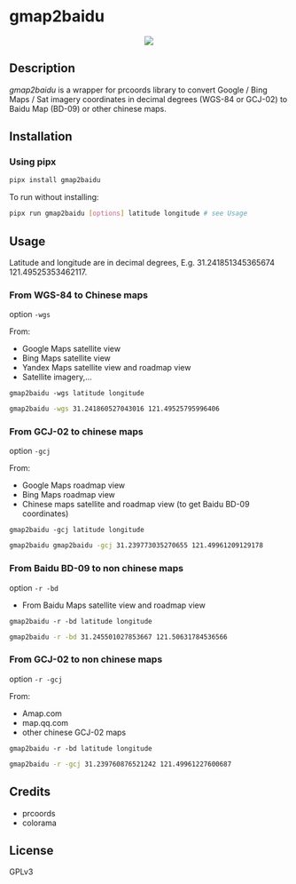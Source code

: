 # gmap2baidu

<p align="center">
  <img src="https://raw.githubusercontent.com/balestek/gmap2baidu/master/media/gmap2baidu-logo.png">
</p>

## Description

_gmap2baidu_ is a wrapper for prcoords library to convert Google / Bing Maps / Sat imagery coordinates in decimal degrees (WGS-84 or GCJ-02) to Baidu Map (BD-09) or other chinese maps.

## Installation

### Using pipx

```bash
pipx install gmap2baidu
```

To run without installing:

```bash
pipx run gmap2baidu [options] latitude longitude # see Usage
```

## Usage

Latitude and longitude are in decimal degrees, E.g. 31.241851345365674 121.49525353462117.

### From WGS-84 to Chinese maps

option `-wgs`

From:
- Google Maps satellite view
- Bing Maps satellite view
- Yandex Maps satellite view and roadmap view
- Satellite imagery,...

`gmap2baidu -wgs latitude longitude`

```bash
gmap2baidu -wgs 31.241860527043016 121.49525795996406
```

### From GCJ-02 to chinese maps

option `-gcj`

From:
- Google Maps roadmap view
- Bing Maps roadmap view
- Chinese maps satellite and roadmap view (to get Baidu BD-09 coordinates)

`gmap2baidu -gcj latitude longitude`

```bash
gmap2baidu gmap2baidu -gcj 31.239773035270655 121.49961209129178
```

### From Baidu BD-09 to non chinese maps

option `-r -bd`

- From Baidu Maps satellite view and roadmap view

`gmap2baidu -r -bd latitude longitude`

```bash
gmap2baidu -r -bd 31.245501027853667 121.50631784536566
```
### From GCJ-02 to non chinese maps

option `-r -gcj`

From:
- Amap.com
- map.qq.com
- other chinese GCJ-02 maps

`gmap2baidu -r -bd latitude longitude`

```bash
gmap2baidu -r -gcj 31.239760876521242 121.49961227600687
```

## Credits

- prcoords
- colorama

## License

GPLv3
